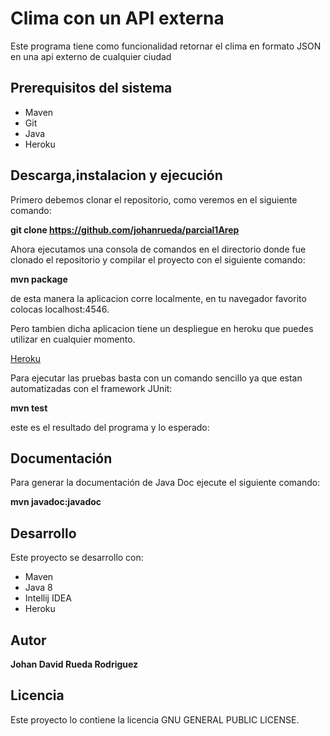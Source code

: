 # Clima con un API externa
Este programa tiene como funcionalidad retornar el clima en formato JSON en una api externo de cualquier ciudad



## Prerequisitos del sistema
* Maven
* Git
* Java
* Heroku

## Descarga,instalacion y ejecución
Primero debemos clonar el repositorio, como veremos en el siguiente comando:

**git clone https://github.com/johanrueda/parcial1Arep**

Ahora ejecutamos una consola de comandos en el directorio donde fue clonado el repositorio y compilar el proyecto con el siguiente comando:

**mvn package**


de esta manera la aplicacion corre localmente, en tu navegador favorito colocas localhost:4546.

Pero tambien dicha aplicacion tiene un despliegue en heroku que puedes utilizar en cualquier momento.

[Heroku](https://parcialarepjohan.herokuapp.com//)


Para ejecutar las pruebas basta con un comando sencillo ya que estan automatizadas con el framework JUnit:

**mvn test**

este es el resultado del programa y lo esperado:


## Documentación

Para generar la documentación de Java Doc ejecute el siguiente comando:

**mvn javadoc:javadoc**

## Desarrollo

Este proyecto se desarrollo con:
* Maven
* Java 8
* Intellij IDEA
* Heroku

## Autor

**Johan David Rueda Rodriguez**

## Licencia
Este proyecto lo contiene la licencia GNU GENERAL PUBLIC LICENSE.
